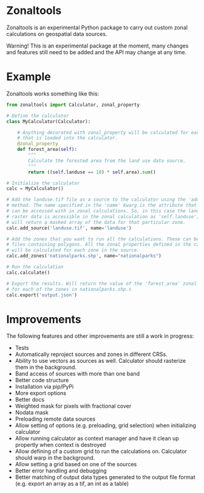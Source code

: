 # Zonaltools

Zonaltools is an experimental Python package to carry out custom zonal 
calculations on geospatial data sources.

Warning! This is an experimental package at the moment, many changes and 
features still need to be added and the API may change at any time.

# Example

Zonaltools works something like this:


```python
from zonaltools import Calculator, zonal_property

# Define the calculator
class MyCalculator(Calculator):

	# Anything decorated with zonal_property will be calculated for each zone
	# that is loaded into the calculator.
    @zonal_property
    def forest_area(self):
    	"""
    	Calculate the forested area from the land use data source.
    	"""
        return ((self.landuse == 10) * self.area).sum()

# Initialize the calculator
calc = MyCalculator()

# Add the landuse.tif file as a source to the calculator using the 'add_source'
# method. The name specified in the 'name' kwarg is the attribute that the layer 
# can be accessed with in zonal calculations. So, in this case the landuse 
# raster data is accessible in the zonal calculation as 'self.landuse', which 
# will return a masked array of the data for that particular zone.
calc.add_source('landuse.tif', name='landuse')

# Add the zones that you want to run all the calculations. These can be vector
# files containing polygons. All the zonal properties defined in the calculator
# will be calculated for each zone in the source.
calc.add_zones('nationalparks.shp', name="nationalparks")

# Run the calculation
calc.calculate()

# Export the results. Will return the value of the 'forest_area' zonal property
# for each of the zones in nationalparks.shp.s
calc.export('output.json')

```

# Improvements

The following features and other improvements are still a work in progress:

* Tests
* Automatically reproject sources and zones in different CRSs.
* Ability to use vectors as sources as well. Calculator should rasterize them in the background.
* Band access of sources with more than one band
* Better code structure
* Installation via pip/PyPi
* More export options
* Better docs
* Weighted mask for pixels with fractional cover
* Nodata mask
* Preloading remote data sources
* Allow setting of options (e.g. preloading, grid selection) when initializing calculator
* Allow running calculator as context manager and have it clean up propertly when context is destroyed
* Allow defining of a custom grid to run the calculations on. Calculator should warp in the background.
* Allow setting a grid based on one of the sources
* Better error handling and debugging
* Better matching of output data types generated to the output file format (e.g. export an array as a tif, an int as a table)